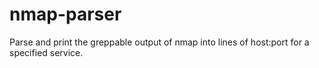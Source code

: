 # nmap-parser
Parse and print the greppable output of nmap into lines of host:port for a specified service.
